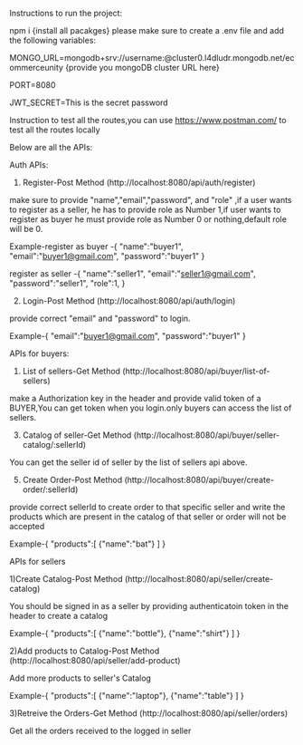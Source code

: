 Instructions to run the project:

npm i {install all pacakges}
please make sure to create a .env file and add the following variables:

MONGO_URL=mongodb+srv://username:<password>@cluster0.l4dludr.mongodb.net/ecommerceunity  {provide you mongoDB cluster URL here}

PORT=8080

JWT_SECRET=This is the secret password

Instruction to test all the routes,you can use https://www.postman.com/ to test all the routes locally

Below are all the APIs:

Auth APIs:
1) Register-Post Method (http://localhost:8080/api/auth/register)

  make sure to provide "name","email","password", and "role" ,if a user wants to register as a seller,
  he has to provide role as Number 1,if user wants to register as buyer he must provide role as Number 0 or nothing,default role will be 0.

  Example-register as buyer -{
    "name":"buyer1",
    "email":"buyer1@gmail.com",
    "password":"buyer1"
}

register as seller -{
    "name":"seller1",
    "email":"seller1@gmail.com",
    "password":"seller1",
    "role":1,
}

2) Login-Post Method (http://localhost:8080/api/auth/login)

  provide correct "email" and "password" to login.

Example-{
    "email":"buyer1@gmail.com",
    "password":"buyer1"
}

APIs for buyers:

1) List of sellers-Get Method (http://localhost:8080/api/buyer/list-of-sellers)

  make a Authorization key in the header and provide valid token of a BUYER,You can get token when you login.only buyers can access the list of sellers.

3) Catalog of seller-Get Method (http://localhost:8080/api/buyer/seller-catalog/:sellerId)

  You can get the seller id of seller by the list of sellers api above.

5) Create Order-Post Method (http://localhost:8080/api/buyer/create-order/:sellerId)

  provide correct sellerId to create order to that specific seller and write the products which are present in the catalog of that seller or order will not be accepted

Example-{
    "products":[
        {"name":"bat"}
    ]
}

APIs for sellers

1)Create Catalog-Post Method (http://localhost:8080/api/seller/create-catalog)

  You should be signed in as a seller by providing authenticatoin token in the header to create a catalog

  Example-{
    "products":[
        {"name":"bottle"},
        {"name":"shirt"}
    ]
}

2)Add products to Catalog-Post Method (http://localhost:8080/api/seller/add-product)

  Add more products to seller's Catalog

   Example-{
    "products":[
        {"name":"laptop"},
        {"name":"table"}
    ]
}

3)Retreive the Orders-Get Method (http://localhost:8080/api/seller/orders)

  Get all the orders received to the logged in seller 
  





